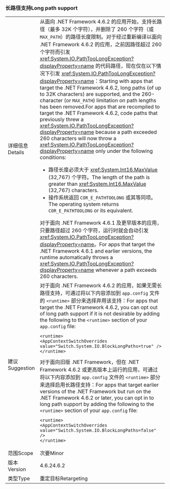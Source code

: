 ### <a name="long-path-support"></a><span data-ttu-id="2042b-101">长路径支持</span><span class="sxs-lookup"><span data-stu-id="2042b-101">Long path support</span></span>

|   |   |
|---|---|
|<span data-ttu-id="2042b-102">详细信息</span><span class="sxs-lookup"><span data-stu-id="2042b-102">Details</span></span>|<span data-ttu-id="2042b-103">从面向 .NET Framework 4.6.2 的应用开始，支持长路径（最多 32K 个字符），并删除了 260 个字符（或 <code>MAX_PATH</code>）的路径长度限制。对于经过重新编译以面向 .NET Framework 4.6.2 的应用，之前因路径超过 260 个字符而引发 <xref:System.IO.PathTooLongException?displayProperty=name> 的代码路径，现在仅在以下情况下引发 <xref:System.IO.PathTooLongException?displayProperty=name>：</span><span class="sxs-lookup"><span data-stu-id="2042b-103">Starting with apps that target the .NET Framework 4.6.2, long paths (of up to 32K characters) are supported, and the 260-character (or <code>MAX_PATH</code>) limitation on path lengths has been removed.For apps that are recompiled to target the .NET Framework 4.6.2, code paths that previously threw a <xref:System.IO.PathTooLongException?displayProperty=name> because a path exceeded 260 characters will now throw a <xref:System.IO.PathTooLongException?displayProperty=name> only under the following conditions:</span></span><ul><li><span data-ttu-id="2042b-104">路径长度必须大于 <xref:System.Int16.MaxValue> (32,767) 个字符。</span><span class="sxs-lookup"><span data-stu-id="2042b-104">The length of the path is greater than <xref:System.Int16.MaxValue> (32,767) characters.</span></span></li><li><span data-ttu-id="2042b-105">操作系统返回 <code>COR_E_PATHTOOLONG</code> 或其等同项。</span><span class="sxs-lookup"><span data-stu-id="2042b-105">The operating system returns <code>COR_E_PATHTOOLONG</code> or its equivalent.</span></span></li></ul><span data-ttu-id="2042b-106">对于面向 .NET Framework 4.6.1 及更早版本的应用，只要路径超过 260 个字符，运行时就会自动引发 <xref:System.IO.PathTooLongException?displayProperty=name>。</span><span class="sxs-lookup"><span data-stu-id="2042b-106">For apps that target the .NET Framework 4.6.1 and earlier versions, the runtime automatically throws a <xref:System.IO.PathTooLongException?displayProperty=name> whenever a path exceeds 260 characters.</span></span>|
|<span data-ttu-id="2042b-107">建议</span><span class="sxs-lookup"><span data-stu-id="2042b-107">Suggestion</span></span>|<span data-ttu-id="2042b-108">对于面向 .NET Framework 4.6.2 的应用，如果无需长路径支持，可通过将以下内容添加到 <code>app.config</code> 文件的 <code>&lt;runtime&gt;</code> 部分来选择弃用该支持：</span><span class="sxs-lookup"><span data-stu-id="2042b-108">For apps that target the .NET Framework 4.6.2, you can opt out of long path support if it is not desirable by adding the following to the <code>&lt;runtime&gt;</code> section of your <code>app.config</code> file:</span></span><pre><code class="lang-xml">&lt;runtime&gt;&#13;&#10;&lt;AppContextSwitchOverrides value=&quot;Switch.System.IO.BlockLongPaths=true&quot; /&gt;&#13;&#10;&lt;/runtime&gt;&#13;&#10;</code></pre><span data-ttu-id="2042b-109">对于面向旧版 .NET Framework，但在 .NET Framework 4.6.2 或更高版本上运行的应用，可通过将以下内容添加到 <code>app.config</code> 文件的 <code>&lt;runtime&gt;</code> 部分来选择启用长路径支持：</span><span class="sxs-lookup"><span data-stu-id="2042b-109">For apps that target earlier versions of the .NET Framework but run on the .NET Framework 4.6.2 or later, you can opt in to long path support by adding the following to the <code>&lt;runtime&gt;</code> section of your <code>app.config</code> file:</span></span><pre><code class="lang-xml">&lt;runtime&gt;&#13;&#10;&lt;AppContextSwitchOverrides value=&quot;Switch.System.IO.BlockLongPaths=false&quot; /&gt;&#13;&#10;&lt;/runtime&gt;&#13;&#10;</code></pre>|
|<span data-ttu-id="2042b-110">范围</span><span class="sxs-lookup"><span data-stu-id="2042b-110">Scope</span></span>|<span data-ttu-id="2042b-111">次要</span><span class="sxs-lookup"><span data-stu-id="2042b-111">Minor</span></span>|
|<span data-ttu-id="2042b-112">版本</span><span class="sxs-lookup"><span data-stu-id="2042b-112">Version</span></span>|<span data-ttu-id="2042b-113">4.6.2</span><span class="sxs-lookup"><span data-stu-id="2042b-113">4.6.2</span></span>|
|<span data-ttu-id="2042b-114">类型</span><span class="sxs-lookup"><span data-stu-id="2042b-114">Type</span></span>|<span data-ttu-id="2042b-115">重定目标</span><span class="sxs-lookup"><span data-stu-id="2042b-115">Retargeting</span></span>|

